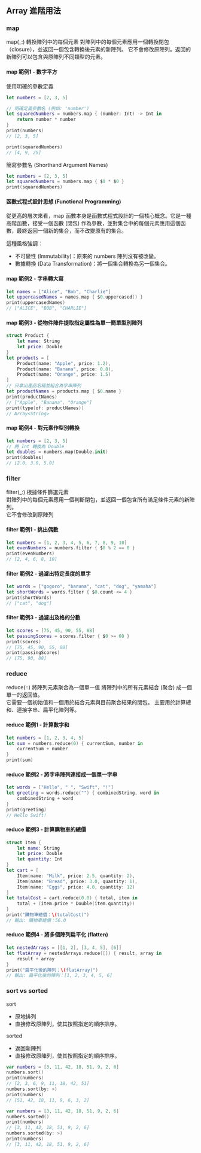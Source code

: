 #

## Array 進階用法

### map

map(_:) 轉換陣列中的每個元素
對陣列中的每個元素應用一個轉換閉包（closure），並返回一個包含轉換後元素的新陣列。
它不會修改原陣列。返回的新陣列可以包含與原陣列不同類型的元素。

#### map 範例1 - 數字平方

使用明確的參數定義

```swift
let numbers = [2, 3, 5]

// 明確定義參數名 (例如: 'number')
let squaredNumbers = numbers.map { (number: Int) -> Int in
    return number * number
}
print(numbers)
// [2, 3, 5]

print(squaredNumbers)
// [4, 9, 25]
```

簡寫參數名 (Shorthand Argument Names)

```swift
let numbers = [2, 3, 5]
let squaredNumbers = numbers.map { $0 * $0 }
print(squaredNumbers) 
```

#### 函數式程式設計思想 (Functional Programming) 

從更高的層次來看，map 函數本身是函數式程式設計的一個核心概念。它是一種高階函數，接受一個函數 (閉包) 作為參數，並對集合中的每個元素應用這個函數，最終返回一個新的集合，而不改變原有的集合。

這種風格強調：

- 不可變性 (Immutability)：原來的 numbers 陣列沒有被改變。
- 數據轉換 (Data Transformation)：將一個集合轉換為另一個集合。

#### map 範例2 - 字串轉大寫

```swift
let names = ["Alice", "Bob", "Charlie"]
let uppercasedNames = names.map { $0.uppercased() }
print(uppercasedNames) 
// ["ALICE", "BOB", "CHARLIE"]
```

#### map 範例3 - 從物件陣件提取指定屬性為單一簡單型別陣列

```swift
struct Product {
    let name: String
    let price: Double
}
let products = [
    Product(name: "Apple", price: 1.2),
    Product(name: "Banana", price: 0.8),
    Product(name: "Orange", price: 1.5)
]
// 只拿出產品名稱並組合為字串陣列
let productNames = products.map { $0.name }
print(productNames) 
// ["Apple", "Banana", "Orange"]
print(type(of: productNames))
// Array<String>
```

#### map 範例4 - 對元素作型別轉換

```swift
let numbers = [2, 3, 5]
// 將 Int 轉換為 Double
let doubles = numbers.map(Double.init) 
print(doubles) 
// [2.0, 3.0, 5.0]
```

### filter

filter(_:) 根據條件篩選元素  
對陣列中的每個元素應用一個判斷閉包，並返回一個包含所有滿足條件元素的新陣列。  
它不會修改到原陣列

#### filter 範例1 - 挑出偶數

```swift
let numbers = [1, 2, 3, 4, 5, 6, 7, 8, 9, 10]
let evenNumbers = numbers.filter { $0 % 2 == 0 }
print(evenNumbers) 
// [2, 4, 6, 8, 10]
```

#### filter 範例2 - 過濾出特定長度的單字

```swift
let words = ["gogoro", "banana", "cat", "dog", "yamaha"]
let shortWords = words.filter { $0.count <= 4 }
print(shortWords) 
// ["cat", "dog"]
```

#### filter 範例3 - 過濾出及格的分數

```swift
let scores = [75, 45, 90, 55, 88]
let passingScores = scores.filter { $0 >= 60 }
print(scores)
// [75, 45, 90, 55, 88]
print(passingScores) 
// [75, 90, 88]
```

### reduce

reduce(_:_:) 將陣列元素聚合為一個單一值
將陣列中的所有元素結合 (聚合) 成一個單一的返回值。  
它需要一個初始值和一個用於結合元素與目前聚合結果的閉包。
主要用於計算總和、連接字串、扁平化陣列等。

#### reduce 範例1 - 計算數字和

```swift
let numbers = [1, 2, 3, 4, 5]
let sum = numbers.reduce(0) { currentSum, number in
    currentSum + number
}
print(sum)
```

#### reduce 範例2 - 將字串陣列連接成一個單一字串

```swift
let words = ["Hello", " ", "Swift", "!"]
let greeting = words.reduce("") { combinedString, word in
    combinedString + word
}
print(greeting)
// Hello Swift!
```

#### reduce 範例3 - 計算購物車的總價

```swift
struct Item {
    let name: String
    let price: Double
    let quantity: Int
}
let cart = [
    Item(name: "Milk", price: 2.5, quantity: 2),
    Item(name: "Bread", price: 3.0, quantity: 1),
    Item(name: "Eggs", price: 4.0, quantity: 12)
]
let totalCost = cart.reduce(0.0) { total, item in
    total + (item.price * Double(item.quantity))
}
print("購物車總價：\(totalCost)") 
// 輸出: 購物車總價：56.0
```

#### reduce 範例4 - 將多個陣列扁平化 (flatten)

```swift
let nestedArrays = [[1, 2], [3, 4, 5], [6]]
let flatArray = nestedArrays.reduce([]) { result, array in
    result + array
}
print("扁平化後的陣列：\(flatArray)") 
// 輸出: 扁平化後的陣列：[1, 2, 3, 4, 5, 6]
```

### sort vs sorted

sort

- 原地排列
- 直接修改原陣列，使其按照指定的順序排序。  

sorted  

- 返回新陣列
- 直接修改原陣列，使其按照指定的順序排序。

```swift
var numbers = [3, 11, 42, 18, 51, 9, 2, 6]
numbers.sort()
print(numbers)
// [2, 3, 6, 9, 11, 18, 42, 51]
numbers.sort(by: >)
print(numbers)
// [51, 42, 18, 11, 9, 6, 3, 2]
```

```swift
var numbers = [3, 11, 42, 18, 51, 9, 2, 6]
numbers.sorted()
print(numbers)
// [3, 11, 42, 18, 51, 9, 2, 6]
numbers.sorted(by: >)
print(numbers)
// [3, 11, 42, 18, 51, 9, 2, 6]
```
